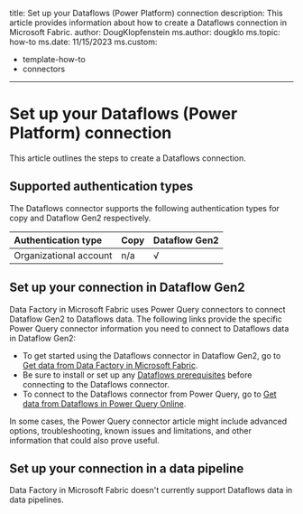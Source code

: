 title: Set up your Dataflows (Power Platform) connection
description: This article provides information about how to create a Dataflows connection in Microsoft Fabric.
author: DougKlopfenstein
ms.author: dougklo
ms.topic: how-to
ms.date: 11/15/2023
ms.custom:
  - template-how-to
  - connectors
---

# Set up your Dataflows (Power Platform) connection

This article outlines the steps to create a Dataflows connection.


## Supported authentication types

The Dataflows connector supports the following authentication types for copy and Dataflow Gen2 respectively.  

|Authentication type |Copy |Dataflow Gen2 |
|:---|:---|:---|
|Organizational account| n/a | √ |

## Set up your connection in Dataflow Gen2

Data Factory in Microsoft Fabric uses Power Query connectors to connect Dataflow Gen2 to Dataflows data. The following links provide the specific Power Query connector information you need to connect to Dataflows data in Dataflow Gen2:

- To get started using the Dataflows connector in Dataflow Gen2, go to [Get data from Data Factory in Microsoft Fabric](/power-query/where-to-get-data#get-data-from-data-factory-in-microsoft-fabric-preview).
- Be sure to install or set up any [Dataflows prerequisites](/power-query/connectors/dataflows#prerequisites) before connecting to the Dataflows connector.
- To connect to the Dataflows connector from Power Query, go to [Get data from Dataflows in Power Query Online](/power-query/connectors/dataflows#get-data-from-dataflows-in-power-query-online).

In some cases, the Power Query connector article might include advanced options, troubleshooting, known issues and limitations, and other information that could also prove useful.

## Set up your connection in a data pipeline

Data Factory in Microsoft Fabric doesn't currently support Dataflows data in data pipelines.
